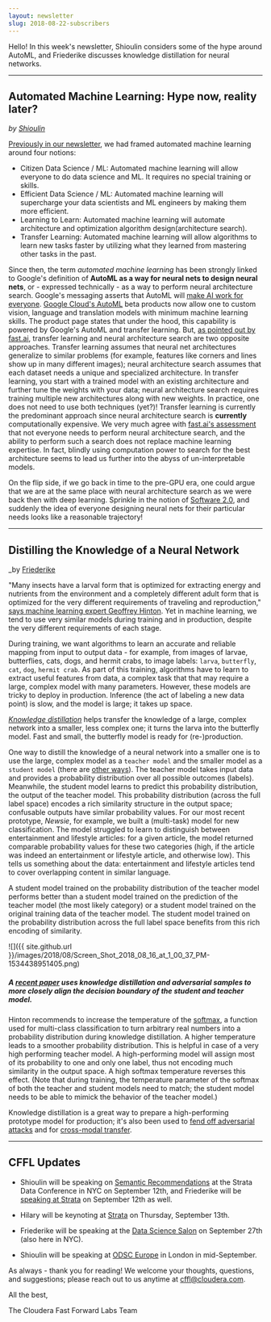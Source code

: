 ```yaml
---
layout: newsletter
slug: 2018-08-22-subscribers
---
```


Hello!  In this week's newsletter, Shioulin considers some of the hype around AutoML, and Friederike discusses knowledge distillation for neural networks.

---

## Automated Machine Learning: Hype now, reality later?
_by [Shioulin](https://twitter.com/shioulin_sam)_

[Previously in our newsletter](https://blog.fastforwardlabs.com/newsletters/2017-11-08-subscribers.html), we had framed automated machine learning around four notions:
* Citizen Data Science / ML: Automated machine learning will allow everyone to do data science and ML. It requires no special training or skills.
* Efficient Data Science / ML: Automated machine learning will supercharge your data scientists and ML engineers by making them more efficient.
* Learning to Learn: Automated machine learning will automate architecture and optimization algorithm design(architecture search).
* Transfer Learning: Automated machine learning will allow algorithms to learn new tasks faster by utilizing what they learned from mastering other tasks in the past.

Since then, the term *automated machine learning* has been strongly linked to Google's definition of **AutoML as a way for neural nets to design neural nets**, or - expressed technically - as a way to perform neural architecture search. Google's messaging asserts that AutoML will [make AI work for everyone](https://blog.google/technology/ai/making-ai-work-for-everyone/).  [Google Cloud's AutoML](https://cloud.google.com/automl/) beta products now allow one to custom vision, language and translation models with minimum machine learning skills. The product page states that under the hood, this capability is powered by Google's AutoML and transfer learning. But, [as pointed out by fast.ai](http://www.fast.ai/2018/07/23/auto-ml-3/), transfer learning and neural architecture search are two opposite approaches. Transfer learning assumes that neural net architectures generalize to similar problems (for example, features like corners and lines show up in many different images); neural architecture search assumes that each dataset needs a unique and specialized architecture. In transfer learning, you start with a trained model with an existing architecture and further tune the weights with your data; neural architecture search requires training multiple new architectures along with new weights. In practice, one does not need to use both techniques (yet?)! Transfer learning is currently the predominant approach since neural architecture search is **currently** computationally expensive. We very much agree with [fast.ai's assessment](http://www.fast.ai/2018/07/23/auto-ml-3/) that not everyone needs to perform neural architecture search, and the ability to perform such a search does not replace machine learning expertise. In fact, blindly using computation power to search for the best architecture seems to lead us further into the abyss of un-interpretable models.

On the flip side, if we go back in time to the pre-GPU era, one could argue that we are at the same place with neural architecture search as we were back then with deep learning. Sprinkle in the notion of [Software 2.0](https://medium.com/@karpathy/software-2-0-a64152b37c35), and suddenly the idea of everyone designing neural nets for their particular needs looks like a reasonable trajectory!

---

## Distilling the Knowledge of a Neural Network
_by [Friederike](https://www.linkedin.com/in/friederikeschueuer/)

"Many insects have a larval form that is optimized for extracting energy and
nutrients from the environment and a completely different adult form that is
optimized for the very different requirements of traveling and reproduction,"
[says machine learning expert Geoffrey
Hinton](https://arxiv.org/abs/1503.02531). Yet in machine learning, we tend to use very similar models during
training and in production, despite the very different requirements of each stage.

During training, we want algorithms to learn an accurate and reliable mapping
from input to output data - for example, from images of larvae, butterflies,
cats, dogs, and hermit crabs, to image labels: ``larva``, ``butterfly``,
``cat``, ``dog``, ``hermit crab``. As part of this training, algorithms have to
learn to extract useful features from data, a complex task that that may
require a large, complex model with many parameters. However, these models are
tricky to deploy in production. Inference (the act of labeling a new data point)
is slow, and the model is large; it takes up space. 

[*Knowledge distillation*](https://arxiv.org/abs/1503.02531) helps transfer the
knowledge of a large, complex network into a smaller, less complex one; it
turns the larva into the butterfly model. Fast and small, the butterfly model
is ready for (re-)production.

One way to distill the knowledge of a neural network into a smaller one is to
use the large, complex model as a ``teacher model`` and the smaller model as a
`` student model`` (there are [other ways](https://arxiv.org/pdf/1710.09505.pdf)).
The teacher model takes input data and provides a probability distribution over
all possible outcomes (labels). Meanwhile, the student model learns to predict
this probability distribution, the output of the teacher model. This
probability distribution (across the full label space) encodes a rich
similarity structure in the output space; confusable outputs have similar
probability values. For our most recent prototype, *Newsie*, for example, we
built a (multi-task) model for new classification. The model struggled to learn
to distinguish between entertainment and lifestyle articles: for a given
article, the model returned comparable probability values for these two
categories (high, if the article was indeed an entertainment or lifestyle
article, and otherwise low). This tells us something about the data:
entertainment and lifestyle articles tend to cover overlapping content in
similar language.

A student model trained on the probability distribution of the teacher model
performs better than a student model trained on the prediction of the teacher
model (the most likely category) or a student model trained on the original
training data of the teacher model. The student model trained on the
probability distribution across the full label space benefits from this
rich encoding of similarity.

![]({{ site.github.url }}/images/2018/08/Screen_Shot_2018_08_16_at_1_00_37_PM-1534438951405.png)
##### A [recent paper](https://arxiv.org/abs/1805.05532) uses knowledge distillation and adversarial samples to more closely align the decision boundary of the student and teacher model.

Hinton recommends to increase the temperature of the
[softmax](https://en.wikipedia.org/wiki/Softmax_function), a function used for
multi-class classification to turn arbitrary real numbers into a probability
distribution during knowledge distillation. A higher temperature leads to a
smoother probability distribution. This is helpful in case of a very high
performing teacher model. A high-performing model will assign most of its
probability to one and only one label, thus not encoding much similarity in the
output space. A high softmax temperature reverses this effect. (Note that
during training, the temperature parameter of the softmax of both the teacher and
student models need to match; the student model needs to be able to mimick the
behavior of the teacher model.)

Knowledge distillation is a great way to prepare a high-performing prototype
model for production; it's also been used to [fend off adversarial
attacks](https://arxiv.org/pdf/1511.04508.pdf) and for [cross-modal
transfer](https://arxiv.org/pdf/1507.00448.pdf).

---

## CFFL Updates

* Shioulin will be speaking on [Semantic Recommendations](https://conferences.oreilly.com/strata/strata-ny/public/schedule/detail/69260) at the Strata Data Conference in NYC on September 12th, and Friederike will be [speaking at Strata](https://conferences.oreilly.com/strata/strata-ny/public/schedule/detail/69365) on September 12th as well.

* Hilary will be keynoting at [Strata](https://conferences.oreilly.com/strata/strata-ny) on Thursday, September 13th.

* Friederike will be speaking at the [Data Science Salon](https://www.eventbrite.com/e/data-science-salon-nyc-tickets-40072527007) on September 27th (also here in NYC).

* Shioulin will be speaking at [ODSC Europe](https://odsc.com/london) in London in mid-September.

As always - thank you for reading!  We welcome your thoughts, questions, and suggestions; please reach out to us anytime at cffl@cloudera.com.

All the best,

The Cloudera Fast Forward Labs Team
